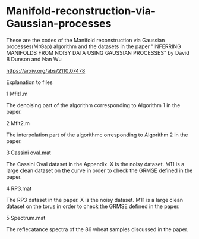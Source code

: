 # Manifold-reconstruction-via-Gaussian-processes

These are the codes of the Manifold reconstruction via Gaussian processes(MrGap) algorithm and the datasets in the paper "INFERRING MANIFOLDS FROM NOISY DATA USING GAUSSIAN PROCESSES" by David B Dunson and Nan Wu

https://arxiv.org/abs/2110.07478

Explanation to files

1 Mfit1.m 

The denoising part of the algorithm corresponding to Algorithm 1 in the paper.

2 Mfit2.m

The interpolation part of the algorithmc orresponding to Algorithm 2 in the paper.

3 Cassini oval.mat

The Cassini Oval dataset in the Appendix. X is the noisy dataset. M11 is a large clean dataset on the curve in order to check the GRMSE defined in the paper.

4 RP3.mat

The RP3 dataset in the paper. X is the noisy dataset. M11 is a large clean dataset on the torus in order to check the GRMSE defined in the paper.

5 Spectrum.mat

The reflecatance spectra of the 86 wheat samples discussed in the paper.


